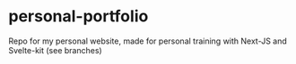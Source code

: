 # personal-portfolio
Repo for my personal website, made for personal training with Next-JS and Svelte-kit (see branches)

